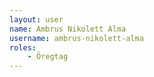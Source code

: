 ```yaml
---
layout: user
name: Ambrus Nikolett Alma
username: ambrus-nikolett-alma
roles:
    - Öregtag
---
```

